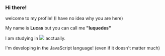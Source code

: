 ### Hi there! 

welcome to my profile! (I have no idea why you are here)

My name is **Lucas** but you can call me **"luquedes"**

I am studying in ![](https://www.alura.com.br/)
 acctually. 

I'm developing in the JavaScript language! (even if it doesn't matter much)


